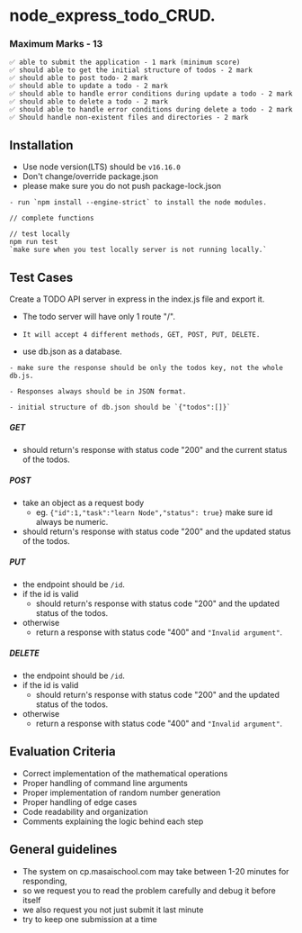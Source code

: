 # node_express_todo_CRUD.

### Maximum Marks - 13

```
✅ able to submit the application - 1 mark (minimum score)
✅ should able to get the initial structure of todos - 2 mark
✅ should able to post todo- 2 mark
✅ should able to update a todo - 2 mark
✅ should able to handle error conditions during update a todo - 2 mark
✅ should able to delete a todo - 2 mark
✅ should able to handle error conditions during delete a todo - 2 mark
✅ Should handle non-existent files and directories - 2 mark
```

## Installation

- Use node version(LTS) should be `v16.16.0`
- Don't change/override package.json
- please make sure you do not push package-lock.json

```
- run `npm install --engine-strict` to install the node modules.

// complete functions

// test locally
npm run test
`make sure when you test locally server is not running locally.`

```

## Test Cases

Create a TODO API server in express in the index.js file and export it.

- The todo server will have only 1 route "/".

- `It will accept 4 different methods, GET, POST, PUT, DELETE.`

- use db.json as a database.

```
- make sure the response should be only the todos key, not the whole db.js.

- Responses always should be in JSON format.

- initial structure of db.json should be `{"todos":[]}`

```

##### GET

- should return's response with status code "200" and the current status of the todos.

##### POST
- take an object as a request body 
    - eg. `{"id":1,"task":"learn Node","status": true}` make sure id always be numeric.
- should return's response with status code "200" and the updated status of the todos.

##### PUT
- the endpoint should be `/id`.
- if the id is valid 
    - should return's response with status code "200" and the updated status of the todos.
- otherwise 
    - return a response with status code "400" and `"Invalid argument"`.

##### DELETE

- the endpoint should be `/id`.
- if the id is valid 
    - should return's response with status code "200" and the updated status of the todos.
- otherwise 
    - return a response with status code "400" and `"Invalid argument"`.

## Evaluation Criteria

- Correct implementation of the mathematical operations
- Proper handling of command line arguments
- Proper implementation of random number generation
- Proper handling of edge cases
- Code readability and organization
- Comments explaining the logic behind each step

## General guidelines

- The system on cp.masaischool.com may take between 1-20 minutes for responding,
- so we request you to read the problem carefully and debug it before itself
- we also request you not just submit it last minute
- try to keep one submission at a time
